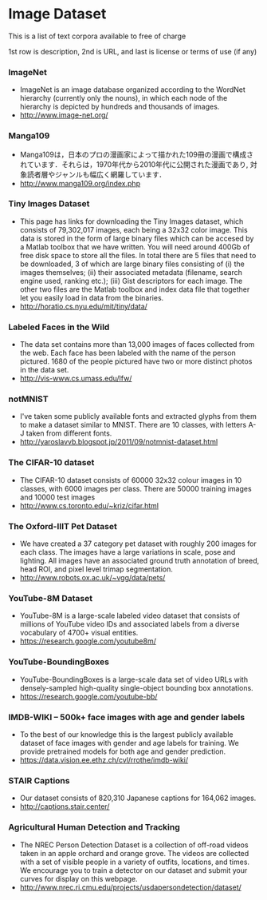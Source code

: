 # Image Dataset

This is a list of text corpora available to free of charge

1st row is description, 2nd is URL, and last is license or terms of use (if any)

### ImageNet
- ImageNet is an image database organized according to the WordNet hierarchy (currently only the nouns), in which each node of the hierarchy is depicted by hundreds and thousands of images.
- http://www.image-net.org/

### Manga109
- Manga109は，日本のプロの漫画家によって描かれた109冊の漫画で構成されています．それらは，1970年代から2010年代に公開された漫画であり, 対象読者層やジャンルも幅広く網羅しています．
- http://www.manga109.org/index.php

### Tiny Images Dataset
- This page has links for downloading the Tiny Images dataset, which consists of 79,302,017 images, each being a 32x32 color image. This data is stored in the form of large binary files which can be accesed by a Matlab toolbox that we have written. You will need around 400Gb of free disk space to store all the files. In total there are 5 files that need to be downloaded, 3 of which are large binary files consisting of (i) the images themselves; (ii) their associated metadata (filename, search engine used, ranking etc.); (iii) Gist descriptors for each image. The other two files are the Matlab toolbox and index data file that together let you easily load in data from the binaries. 
- http://horatio.cs.nyu.edu/mit/tiny/data/

### Labeled Faces in the Wild
- The data set contains more than 13,000 images of faces collected from the web. Each face has been labeled with the name of the person pictured. 1680 of the people pictured have two or more distinct photos in the data set.
- http://vis-www.cs.umass.edu/lfw/

### notMNIST
- I've taken some publicly available fonts and extracted glyphs from them to make a dataset similar to MNIST. There are 10 classes, with letters A-J taken from different fonts.
- http://yaroslavvb.blogspot.jp/2011/09/notmnist-dataset.html

### The CIFAR-10 dataset
- The CIFAR-10 dataset consists of 60000 32x32 colour images in 10 classes, with 6000 images per class. There are 50000 training images and 10000 test images
- http://www.cs.toronto.edu/~kriz/cifar.html

### The Oxford-IIIT Pet Dataset
- We have created a 37 category pet dataset with roughly 200 images for each class. The images have a large variations in scale, pose and lighting. All images have an associated ground truth annotation of breed, head ROI, and pixel level trimap segmentation.
- http://www.robots.ox.ac.uk/~vgg/data/pets/

### YouTube-8M Dataset
- YouTube-8M is a large-scale labeled video dataset that consists of millions of YouTube video IDs and associated labels from a diverse vocabulary of 4700+ visual entities.
- https://research.google.com/youtube8m/

### YouTube-BoundingBoxes
- YouTube-BoundingBoxes is a large-scale data set of video URLs with densely-sampled high-quality single-object bounding box annotations.
- https://research.google.com/youtube-bb/

### IMDB-WIKI – 500k+ face images with age and gender labels
- To the best of our knowledge this is the largest publicly available dataset of face images with gender and age labels for training. We provide pretrained models for both age and gender prediction.
- https://data.vision.ee.ethz.ch/cvl/rrothe/imdb-wiki/

### STAIR Captions
- Our dataset consists of 820,310 Japanese captions for 164,062 images.
- http://captions.stair.center/

### Agricultural Human Detection and Tracking
- The NREC Person Detection Dataset is a collection of off-road videos taken in an apple orchard and orange grove. The videos are collected with a set of visible people in a variety of outfits, locations, and times. We encourage you to train a detector on our dataset and submit your curves for display on this webpage.
- http://www.nrec.ri.cmu.edu/projects/usdapersondetection/dataset/
